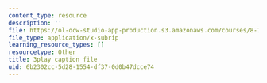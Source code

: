 ```yaml
---
content_type: resource
description: ''
file: https://ol-ocw-studio-app-production.s3.amazonaws.com/courses/8-701-introduction-to-nuclear-and-particle-physics-fall-2020/6b2302cc5d281554df370d0b47dcce74_EO9OVMFuWvw.srt
file_type: application/x-subrip
learning_resource_types: []
resourcetype: Other
title: 3play caption file
uid: 6b2302cc-5d28-1554-df37-0d0b47dcce74
---
```

